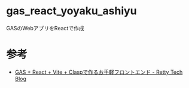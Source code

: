 # gas_react_yoyaku_ashiyu
GASのWebアプリをReactで作成

# 参考
- [GAS + React + Vite + Claspで作るお手軽フロントエンド - Retty Tech Blog](https://engineer.retty.me/entry/2022/12/22/150035)
